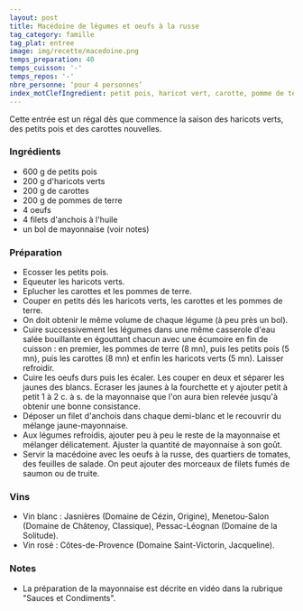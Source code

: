 ```yaml
---
layout: post
title: Macédoine de légumes et oeufs à la russe
tag_category: famille
tag_plat: entree
image: img/recette/macedoine.png
temps_preparation: 40
temps_cuisson: '-'
temps_repos: '-'
nbre_personne: ‘pour 4 personnes’
index_motClefIngredient: petit pois, haricot vert, carotte, pomme de terre, oeuf, anchois, mayonnaise
---
```

Cette entrée est un régal dès que commence la saison des haricots verts, des petits pois et des carottes nouvelles.

### Ingrédients
* 600 g de petits pois
* 200 g d'haricots verts
* 200 g de carottes
* 200 g de pommes de terre
* 4 oeufs
* 4 filets d'anchois à l'huile
* un bol de mayonnaise (voir notes)

### Préparation
* Ecosser les petits pois.
* Equeuter les haricots verts.
* Eplucher les carottes et les pommes de terre.
* Couper en petits dés les haricots verts, les carottes et les pommes de terre.
* On doit obtenir le même volume de chaque légume (à peu près un bol).
* Cuire successivement les légumes dans une même casserole d'eau salée bouillante en égouttant chacun avec une écumoire en fin de cuisson : en premier, les pommes de terre (8 mn), puis les petits pois (5 mn), puis les carottes (8 mn) et enfin les haricots verts (5 mn). Laisser refroidir.
* Cuire les oeufs durs puis les écaler. Les couper en deux et séparer les jaunes des blancs. Ecraser les jaunes à la fourchette et y ajouter petit à petit 1 à 2 c. à s. de la mayonnaise que l'on aura bien relevée jusqu'à obtenir une bonne consistance.
* Déposer un filet d'anchois dans chaque demi-blanc et le recouvrir du mélange jaune-mayonnaise.
* Aux légumes refroidis, ajouter peu à peu le reste de la mayonnaise et mélanger délicatement. Ajuster la quantité de mayonnaise à son goût.
* Servir la macédoine avec les oeufs à la russe, des quartiers de tomates, des feuilles de salade. On peut ajouter des morceaux de filets fumés de saumon ou de truite.

### Vins
* Vin blanc : Jasnières (Domaine de Cézin, Origine), Menetou-Salon (Domaine de Châtenoy, Classique), Pessac-Léognan (Domaine de la Solitude).
* Vin rosé : Côtes-de-Provence (Domaine Saint-Victorin, Jacqueline).

### Notes
* La préparation de la mayonnaise est décrite en vidéo dans la rubrique "Sauces et Condiments".
